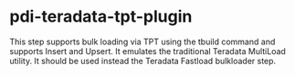 pdi-teradata-tpt-plugin
=======================

This step supports bulk loading via TPT using the tbuild command and supports Insert and Upsert. It emulates the traditional Teradata MultiLoad utility.  It should be used instead the Teradata Fastload bulkloader step.
